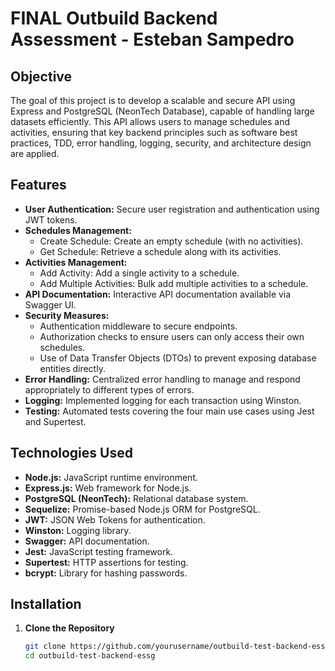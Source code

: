 # FINAL Outbuild Backend Assessment - Esteban Sampedro

## Objective

The goal of this project is to develop a scalable and secure API using Express and PostgreSQL (NeonTech Database), capable of handling large datasets efficiently. This API allows users to manage schedules and activities, ensuring that key backend principles such as software best practices, TDD, error handling, logging, security, and architecture design are applied.

## Features

- **User Authentication:** Secure user registration and authentication using JWT tokens.
- **Schedules Management:**
  - Create Schedule: Create an empty schedule (with no activities).
  - Get Schedule: Retrieve a schedule along with its activities.
- **Activities Management:**
  - Add Activity: Add a single activity to a schedule.
  - Add Multiple Activities: Bulk add multiple activities to a schedule.
- **API Documentation:** Interactive API documentation available via Swagger UI.
- **Security Measures:**
  - Authentication middleware to secure endpoints.
  - Authorization checks to ensure users can only access their own schedules.
  - Use of Data Transfer Objects (DTOs) to prevent exposing database entities directly.
- **Error Handling:** Centralized error handling to manage and respond appropriately to different types of errors.
- **Logging:** Implemented logging for each transaction using Winston.
- **Testing:** Automated tests covering the four main use cases using Jest and Supertest.

## Technologies Used

- **Node.js:** JavaScript runtime environment.
- **Express.js:** Web framework for Node.js.
- **PostgreSQL (NeonTech):** Relational database system.
- **Sequelize:** Promise-based Node.js ORM for PostgreSQL.
- **JWT:** JSON Web Tokens for authentication.
- **Winston:** Logging library.
- **Swagger:** API documentation.
- **Jest:** JavaScript testing framework.
- **Supertest:** HTTP assertions for testing.
- **bcrypt:** Library for hashing passwords.


## Installation

1. **Clone the Repository**
   ```bash
   git clone https://github.com/yourusername/outbuild-test-backend-essg.git
   cd outbuild-test-backend-essg
   ```
